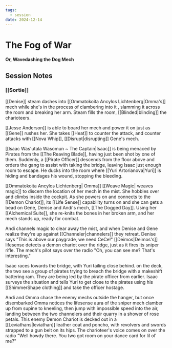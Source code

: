 ```yaml
---
tags:
  - session
date: 2024-12-14
---
```

#  The Fog of War  
#### Or, Wavedashing the Dog Mech
## Session Notes
### [[Sortie]]
[[Denise]] steam dashes into [[Ommatokoita Ancylos Lichtenberg|Omma's]] mech while she's in the process of clambering into it , slamming it across the room and breaking her arm. Steam fills the room, [[Blinded|blinding]] the charioteers.

[[Jesse Anderson]] is able to board her mech and power it on just as [[Gene]] rushes her. She takes [[Heat]] to counter the attack, and counter attacks with [[Nova Whip]], [[Disrupt|disrupting]] Gene's mech.

[[Isaac Was'utala Wasomun ~ The Captain|Isaac]] is being menaced by Pirates from the [[The Reaving Blade]], having just been shot by one of them. Suddenly, a [[Pirate Officer]] descends from the floor above and orders the gang to assist with taking the bridge, leaving Isaac just enough room to escape.  He ducks into the room where [[Yuri Artorianova|Yuri]] is hiding and bandages his wound, stopping the bleeding.

[[Ommatokoita Ancylos Lichtenberg| Omma]] [[Weave Magic| weaves magic]] to discern the location of her mech in the mist. She hobbles over and climbs inside the cockpit. As she powers on and connects to the [[Demon Chariot]], its [[Life Sense]] capability turns on and she can gets a bead on Gene, Denise and Andi's mech, [[The Dogged Day]]. Using her [[Alchemical Suite]], she re-knits the bones in her broken arm, and her mech stands up, ready for combat.

Andi channels magic to clear away the mist, and when Denise and Gene realize they're up against [[Channeler|channelers]] they retreat. Denise says "This is above our paygrade, we need CeCe!" [[Deimos|Deimos's]] lifesense detects a demon chariot over the ridge, just as it fires its sniper rifle. The mech's pilot says over the radio "Oh, you can see me? That's interesting."

Isaac races towards the bridge, with Yuri tailing close behind. on the deck, the two see a group of pirates trying to breach the bridge with a makeshift battering ram. They are being led by the pirate officer from earlier. Isaac surveys the situation and tells Yuri to get close to the pirates using his [[ShimmerShape clothing]] and take the officer hostage.

Andi and Omma chase the enemy mechs outside the hanger, but once disembarked Omma notices the lifesense aura of the sniper mech clamber up from supine to kneeling, then jump with impossible speed into the air, landing between the two channelers and their quarry in a shower of rose petals. This enemy Demon Chariot is decked out in a [[Leviathans|leviathan]] leather coat and poncho, with revolvers and swords strapped to a gun belt on its hips.  The charioteer's voice comes on over the radio "Well howdy there. You two got room on your dance card for lil ol' me?"